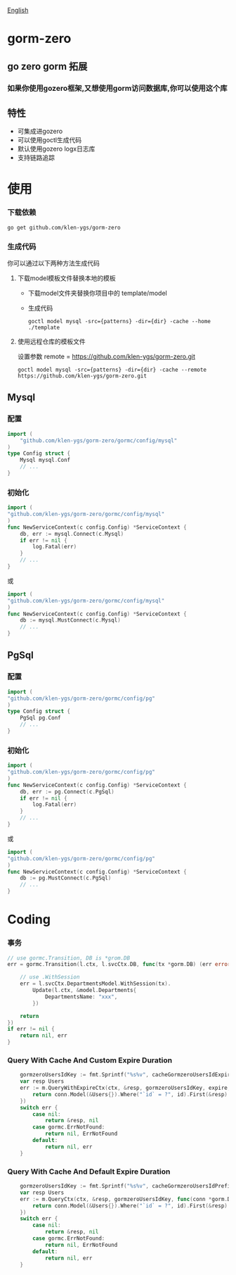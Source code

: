 [English](README.md) 

# gorm-zero

## go zero gorm 拓展

### 如果你使用gozero框架,又想使用gorm访问数据库,你可以使用这个库

## 特性

- 可集成进gozero
- 可以使用goctl生成代码
- 默认使用gozero logx日志库
- 支持链路追踪



# 使用

### 下载依赖

```shell
go get github.com/klen-ygs/gorm-zero
```

### 生成代码

你可以通过以下两种方法生成代码

1. 下载model模板文件替换本地的模板

   - 下载model文件夹替换你项目中的 template/model 

   - 生成代码

     ```shell
     goctl model mysql -src={patterns} -dir={dir} -cache --home ./template
     ```

2. 使用远程仓库的模板文件

   设置参数 remote = https://github.com/klen-ygs/gorm-zero.git

   ```shell
   goctl model mysql -src={patterns} -dir={dir} -cache --remote https://github.com/klen-ygs/gorm-zero.git
   ```

   

## Mysql

### 配置

```go
import (
    "github.com/klen-ygs/gorm-zero/gormc/config/mysql"
)
type Config struct {
    Mysql mysql.Conf
    // ...
}
```

### 初始化

```go
import (
"github.com/klen-ygs/gorm-zero/gormc/config/mysql"
)
func NewServiceContext(c config.Config) *ServiceContext {
    db, err := mysql.Connect(c.Mysql)
    if err != nil {
        log.Fatal(err)
    }
    // ...
}
```

或

```go
import (
"github.com/klen-ygs/gorm-zero/gormc/config/mysql"
)
func NewServiceContext(c config.Config) *ServiceContext {
    db := mysql.MustConnect(c.Mysql)
    // ...
}
```



## PgSql

### 配置

```go
import (
"github.com/klen-ygs/gorm-zero/gormc/config/pg"
)
type Config struct {
    PgSql pg.Conf
    // ...
}
```

### 初始化

```go
import (
"github.com/klen-ygs/gorm-zero/gormc/config/pg"
)
func NewServiceContext(c config.Config) *ServiceContext {
    db, err := pg.Connect(c.PgSql)
    if err != nil {
        log.Fatal(err)
    }
    // ...
}
```

或

```go
import (
"github.com/klen-ygs/gorm-zero/gormc/config/pg"
)
func NewServiceContext(c config.Config) *ServiceContext {
    db := pg.MustConnect(c.PgSql)
    // ...
}
```

# Coding

### 事务

```go
// use gormc.Transition, DB is *grom.DB
err = gormc.Transition(l.ctx, l.svcCtx.DB, func(tx *gorm.DB) (err error) {

    // use .WithSession 
    err = l.svcCtx.DepartmentsModel.WithSession(tx).
        Update(l.ctx, &model.Departments{
            DepartmentsName: "xxx",
        })

    return
})
if err != nil {
    return nil, err
}
```



### Query With Cache And Custom Expire Duration

```go
    gormzeroUsersIdKey := fmt.Sprintf("%s%v", cacheGormzeroUsersIdExpirePrefix, id)
    var resp Users
    err := m.QueryWithExpireCtx(ctx, &resp, gormzeroUsersIdKey, expire, func(conn *gorm.DB, v interface{}) error {
        return conn.Model(&Users{}).Where("`id` = ?", id).First(&resp).Error
    })
    switch err {
        case nil:
            return &resp, nil
        case gormc.ErrNotFound:
            return nil, ErrNotFound
        default:
            return nil, err
    }
```

### Query With Cache And Default Expire Duration

```go
    gormzeroUsersIdKey := fmt.Sprintf("%s%v", cacheGormzeroUsersIdPrefix, id)
    var resp Users
    err := m.QueryCtx(ctx, &resp, gormzeroUsersIdKey, func(conn *gorm.DB, v interface{}) error {
        return conn.Model(&Users{}).Where("`id` = ?", id).First(&resp).Error
    })
    switch err {
        case nil:
            return &resp, nil
        case gormc.ErrNotFound:
            return nil, ErrNotFound
        default:
            return nil, err
    }
```

